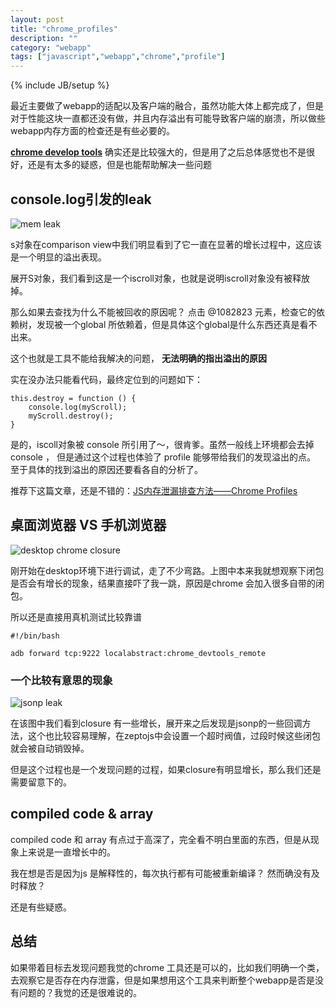 ```yaml
---
layout: post
title: "chrome_profiles"
description: ""
category: "webapp"
tags: ["javascript","webapp","chrome","profile"]
---
```

{% include JB/setup %}

最近主要做了webapp的适配以及客户端的融合，虽然功能大体上都完成了，但是对于性能这块一直都还没有做，并且内存溢出有可能导致客户端的崩溃，所以做些webapp内存方面的检查还是有些必要的。

[**chrome develop tools**](https://developers.google.com/chrome-developer-tools/) 确实还是比较强大的，但是用了之后总体感觉也不是很好，还是有太多的疑惑，但是也能帮助解决一些问题


## console.log引发的leak
![mem leak](http://yunpan.alibaba-inc.com/share/json/GetPhotoTag.do?info=Q32jZHFlv&pInfo=A3YjLHQv&showBig=true&app_name=)

s对象在comparison view中我们明显看到了它一直在显著的增长过程中，这应该是一个明显的溢出表现。

展开S对象，我们看到这是一个iscroll对象，也就是说明iscroll对象没有被释放掉。

那么如果去查找为什么不能被回收的原因呢？ 点击 @1082823 元素，检查它的依赖树，发现被一个global 所依赖着，但是具体这个global是什么东西还真是看不出来。

这个也就是工具不能给我解决的问题， **无法明确的指出溢出的原因**

实在没办法只能看代码，最终定位到的问题如下：

    this.destroy = function () {
        console.log(myScroll);
        myScroll.destroy();
    }

是的，iscoll对象被 console 所引用了～，很肯爹。虽然一般线上环境都会去掉console ， 但是通过这个过程也体验了 profile 能够带给我们的发现溢出的点。 至于具体的找到溢出的原因还要看各自的分析了。

推荐下这篇文章，还是不错的：[JS内存泄漏排查方法——Chrome Profiles](http://h5dev.uc.cn/article-25-1.html)

## 桌面浏览器 VS 手机浏览器
![desktop chrome closure](http://yunpan.alibaba-inc.com/share/json/GetPhotoTag.do?info=J32jZHdrm&pInfo=A3YjLHQv&showBig=true&app_name=)

刚开始在desktop环境下进行调试，走了不少弯路。上图中本来我就想观察下闭包是否会有增长的现象，结果直接吓了我一跳，原因是chrome 会加入很多自带的闭包。

所以还是直接用真机测试比较靠谱

    #!/bin/bash

    adb forward tcp:9222 localabstract:chrome_devtools_remote

### 一个比较有意思的现象
![jsonp leak](http://yunpan.alibaba-inc.com/share/json/GetPhotoTag.do?info=232jZHfvX&pInfo=A3YjLHQv&showBig=true&app_name=)

在该图中我们看到closure 有一些增长，展开来之后发现是jsonp的一些回调方法，这个也比较容易理解，在zeptojs中会设置一个超时阀值，过段时候这些闭包就会被自动销毁掉。

但是这个过程也是一个发现问题的过程，如果closure有明显增长，那么我们还是需要留意下的。


## compiled code & array
compiled code 和 array 有点过于高深了，完全看不明白里面的东西，但是从现象上来说是一直增长中的。

我在想是否是因为js 是解释性的，每次执行都有可能被重新编译？ 然而确没有及时释放？

还是有些疑惑。

## 总结
如果带着目标去发现问题我觉的chrome 工具还是可以的，比如我们明确一个类，去观察它是否存在内存泄露，但是如果想用这个工具来判断整个webapp是否是没有问题的？我觉的还是很难说的。



